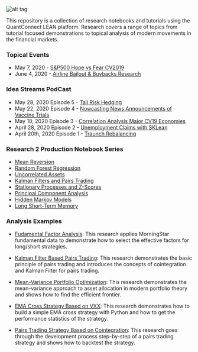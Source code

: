 ![alt tag](https://cdn.quantconnect.com/research/i/research-banner.png)

This repository is a collection of research notebooks and tutorials using the QuantConnect LEAN platform. Research covers a range of topics from tutorial focused demonstrations to topical analysis of modern movements in the financial markets. 

### Topical Events

 - May 7, 2020 - [S&P500 Hope vs Fear CV2019](https://github.com/QuantConnect/Research/blob/master/Topical/20200507_hopevfear_research.ipynb)
 - June 4, 2020 - [Airline Bailout & Buybacks Research](https://github.com/QuantConnect/Research/blob/master/Topical/20200601_airlinebuybacks_research.ipynb)

### Idea Streams PodCast

 - May 28, 2020 Episode 5 - [Tail Risk Hedging](https://www.youtube.com/watch?v=dA7VaQvpCGg&t=1s)
 - May 22, 2020 Episode 4 - [Nowcasting News Announcements of Vaccine Trials](https://www.youtube.com/watch?v=ZmatDMCvKTE&t=686s)
 - May 10, 2020 Episode 3 - [Correlation Analysis Major CV19 Economies](https://www.youtube.com/watch?v=wflTPzl9YF4)
 - April 28, 2020 Episode 2 - [Unemployment Claims with SKLean](https://www.youtube.com/watch?v=VCf9e0S4rDg)
 - April 20th, 2020 Episode 1 - [Traunch Rebalancing](https://www.youtube.com/watch?v=q1VjM1nHPfE)
 
### Research 2 Production Notebook Series

 - [Mean Reversion](https://github.com/QuantConnect/Research/blob/master/Research2Production/01%20Mean%20Reversion.ipynb)
 - [Random Forest Regression](https://github.com/QuantConnect/Research/blob/master/Research2Production/02%20Random%20Forest%20Regression.ipynb)
 - [Uncorrelated Assets](https://github.com/QuantConnect/Research/blob/master/Research2Production/03%20Uncorrelated%20Assets.ipynb)
 - [Kalman Filters and Pairs Trading](https://github.com/QuantConnect/Research/blob/master/Research2Production/04%20Kalman%20Filters%20and%20Pairs%20Trading.ipynb)
 - [Stationary Processes and Z-Scores](https://github.com/QuantConnect/Research/blob/master/Research2Production/05%20Stationary%20Processes%20and%20Z-Scores.ipynb)
 - [Principal Component Analysis](https://github.com/QuantConnect/Research/blob/master/Research2Production/06%20Principal%20Component%20Analysis.ipynb)
 - [Hidden Markov Models](https://github.com/QuantConnect/Research/blob/master/Research2Production/07%20Hidden%20Markov%20Models.ipynb)
 - [Long Short-Term Memory](https://github.com/QuantConnect/Research/blob/master/Research2Production/08%20Long%20Short-Term%20Memory.ipynb)

### Analysis Examples  
 - [Fudamental Factor Analysis](https://github.com/QuantConnect/Research/blob/master/Analysis/01%20Fudamental%20Factor%20Analysis.ipynb): This research applies MorningStar fundamental data to demonstrate how to select the effective factors for long/short strategies. 

 - [Kalman Filter Based Pairs Trading](https://github.com/QuantConnect/Research/blob/master/Analysis/02%20Kalman%20Filter%20Based%20Pairs%20Trading.ipynb): This research demonstrates the basic principle of pairs trading and introduces the concepts of cointegration and Kalman Filter for pairs trading.

 - [Mean-Variance Portfolio Optimization](https://github.com/QuantConnect/Research/blob/master/Analysis/03%20Mean-Variance%20Portfolio%20Optimization%20.ipynb): This research demonstrates the mean-variance approach to asset allocation in modern portfolio theory and shows how to find the efficient frontier.

 - [EMA Cross Strategy Based on VXX](https://github.com/QuantConnect/Research/blob/master/Analysis/04%20EMA%20Cross%20Strategy%20Based%20on%20VXX.ipynb): This research demonstrates how to build a simple EMA cross strategy with Python and how to get the performance statistics of the strategy.

 - [Pairs Trading Strategy Based on Cointegration](https://github.com/QuantConnect/Research/blob/master/Analysis/05%20Pairs%20Trading%20Strategy%20Based%20on%20Cointegration.ipynb): This research goes through the development process step-by-step of a pairs trading strategy and shows how to backtest the strategy.
